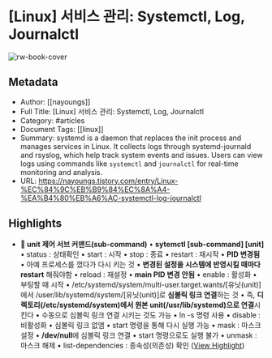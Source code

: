 # [Linux] 서비스 관리: Systemctl, Log, Journalctl

![rw-book-cover](https://img1.daumcdn.net/thumb/R800x0/?scode=mtistory2&fname=https%3A%2F%2Ft1.daumcdn.net%2Ftistory_admin%2Fstatic%2Fimages%2FopenGraph%2Fopengraph.png)

## Metadata
- Author: [[nayoungs]]
- Full Title: [Linux] 서비스 관리: Systemctl, Log, Journalctl
- Category: #articles
- Document Tags: [[linux]] 
- Summary: systemd is a daemon that replaces the init process and manages services in Linux. It collects logs through systemd-journald and rsyslog, which help track system events and issues. Users can view logs using commands like `systemctl` and `journalctl` for real-time monitoring and analysis.
- URL: https://nayoungs.tistory.com/entry/Linux-%EC%84%9C%EB%B9%84%EC%8A%A4-%EA%B4%80%EB%A6%AC-systemctl-log-journalctl

## Highlights
- **🔹 unit 제어 서브 커맨드(sub-command)**
  • **sytemctl [sub-command] [unit]**
  • status : 상태확인
  • start : 시작
  • stop : 종료
  • restart : 재시작
  • **PID 변경됨**
  • 아예 프로세스를 껐다가 다시 키는 것
  • **변경된 설정을 시스템에 반영시킬 때마다 restart** 해줘야함
  • reload : 재설정
  • **main PID 변경 안됨**
  • enable : 활성화
  • 부팅할 때 시작
  • /etc/systemd/system/multi-user.target.wants/[유닛(unit)]에서 /user/lib/systemd/system/[유닛(unit)]로 **심볼릭 링크 연결**하는 것
  • 즉, **디렉토리(/etc/systemd/system)에서 원본 unit(/usr/lib/systemd)으로 연결**시킨다
  • 수동으로 심볼릭 링크 연결 시키는 것도 가능
  • ln -s 명령 사용
  • disable : 비활성화
  • 심볼릭 링크 없앰
  • start 명령을 통해 다시 실행 가능
  • mask : 마스크 설정
  • **/dev/null**에 심볼릭 링크 연결
  • start 명령으로도 실행 불가
  • unmask : 마스크 해제
  • list-dependencies : 종속성(의존성) 확인 ([View Highlight](https://read.readwise.io/read/01j4genafrqehh9dbtc580sedm))
